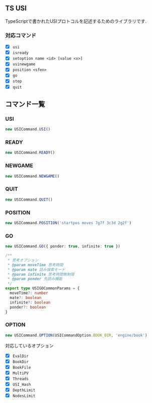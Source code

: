 ## TS USI

TypeScriptで書かれたUSIプロトコルを記述するためのライブラリです.

### 対応コマンド

- [x] `usi`
- [x] `isready`
- [x] `setoption name <id> [value <x>]`
- [x] `usinewgame`
- [x] `position <sfen>`
- [x] `go`
- [x] `stop`
- [x] `quit`

## コマンド一覧

### USI

```ts
new USICommand.USI()
```

### READY

```ts
new USICommand.READY()
```

### NEWGAME

```ts
new USICommand.NEWGAME()
```

### QUIT

```ts
new USICommand.QUIT()
```

### POSITION

```ts
new USICommand.POSITION('startpos moves 7g7f 3c3d 2g2f')
```

### GO

```ts
new USICommand.GO({ ponder: true, infinite: true })
```

```ts
/**
 * 思考オプション
 * @param moveTime 思考時間
 * @param mate 詰み探索モード
 * @param infinite 思考時間無制限
 * @param ponder 先読み機能
 */
export type USIGOCommonParams = {
  moveTime?: number
  mate?: boolean
  infinite?: boolean
  ponder?: boolean
}
```

### OPTION

```ts
new USICommand.OPTION(USICommandOption.BOOK_DIR, 'engine/book')
```

対応しているオプション

- [x] `EvalDir`
- [x] `BookDir`
- [x] `BookFile`
- [x] `MultiPV`
- [x] `Threads`
- [x] `USI_Hash`
- [x] `DepthLimit`
- [x] `NodesLimit`
